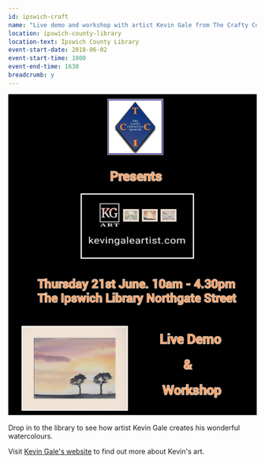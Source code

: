 ```yaml
---
id: ipswich-craft
name: "Live demo and workshop with artist Kevin Gale from The Crafty Collective Ipswich"
location: ipswich-county-library
location-text: Ipswich County Library
event-start-date: 2018-06-02
event-start-time: 1000
event-end-time: 1630
breadcrumb: y
---
```


![Kevin Gale live demo and workshop poster](/images/featured/featured-tcci-kevin-gale.jpg)

Drop in to the library to see how artist Kevin Gale creates his wonderful watercolours.

Visit [Kevin Gale's website](http://kevingaleartist.com/) to find out more about Kevin's art.
